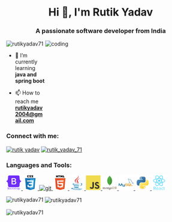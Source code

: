 <h1 align="center">Hi 👋, I'm Rutik Yadav</h1>
<h3 align="center">A passionate software developer from India</h3>

<img align="right" alt="coding" width="400" height="230" src="https://www.google.com/url?sa=i&url=https%3A%2F%2Fgithub.com%2FPotential17%2FPotential17&psig=AOvVaw2tZCsXlGUvkYOw8HS17cLI&ust=1739164380110000&source=images&cd=vfe&opi=89978449&ved=0CBMQjRxqFwoTCNCVnsfqtYsDFQAAAAAdAAAAABAp" />

<p align="left"> <img src="https://komarev.com/ghpvc/?username=rutikyadav71&label=Profile%20views&color=0e75b6&style=flat" alt="rutikyadav71" /> </p>

- 🌱 I’m currently learning **java and spring boot**

- 📫 How to reach me **rutikyadav2004@gmail.com**

<h3 align="left">Connect with me:</h3>
<p align="left">
<a href="https://linkedin.com/in/rutik yadav" target="blank"><img align="center" src="https://raw.githubusercontent.com/rahuldkjain/github-profile-readme-generator/master/src/images/icons/Social/linked-in-alt.svg" alt="rutik yadav" height="30" width="40" /></a>
<a href="https://instagram.com/rutik_yadav_71" target="blank"><img align="center" src="https://raw.githubusercontent.com/rahuldkjain/github-profile-readme-generator/master/src/images/icons/Social/instagram.svg" alt="rutik_yadav_71" height="30" width="40" /></a>
</p>

<h3 align="left">Languages and Tools:</h3>
<p align="left"> <a href="https://getbootstrap.com" target="_blank" rel="noreferrer"> <img src="https://raw.githubusercontent.com/devicons/devicon/master/icons/bootstrap/bootstrap-plain-wordmark.svg" alt="bootstrap" width="40" height="40"/> </a> <a href="https://www.w3schools.com/css/" target="_blank" rel="noreferrer"> <img src="https://raw.githubusercontent.com/devicons/devicon/master/icons/css3/css3-original-wordmark.svg" alt="css3" width="40" height="40"/> </a> <a href="https://git-scm.com/" target="_blank" rel="noreferrer"> <img src="https://www.vectorlogo.zone/logos/git-scm/git-scm-icon.svg" alt="git" width="40" height="40"/> </a> <a href="https://www.w3.org/html/" target="_blank" rel="noreferrer"> <img src="https://raw.githubusercontent.com/devicons/devicon/master/icons/html5/html5-original-wordmark.svg" alt="html5" width="40" height="40"/> </a> <a href="https://www.java.com" target="_blank" rel="noreferrer"> <img src="https://raw.githubusercontent.com/devicons/devicon/master/icons/java/java-original.svg" alt="java" width="40" height="40"/> </a> <a href="https://developer.mozilla.org/en-US/docs/Web/JavaScript" target="_blank" rel="noreferrer"> <img src="https://raw.githubusercontent.com/devicons/devicon/master/icons/javascript/javascript-original.svg" alt="javascript" width="40" height="40"/> </a> <a href="https://www.mongodb.com/" target="_blank" rel="noreferrer"> <img src="https://raw.githubusercontent.com/devicons/devicon/master/icons/mongodb/mongodb-original-wordmark.svg" alt="mongodb" width="40" height="40"/> </a> <a href="https://www.mysql.com/" target="_blank" rel="noreferrer"> <img src="https://raw.githubusercontent.com/devicons/devicon/master/icons/mysql/mysql-original-wordmark.svg" alt="mysql" width="40" height="40"/> </a> <a href="https://www.python.org" target="_blank" rel="noreferrer"> <img src="https://raw.githubusercontent.com/devicons/devicon/master/icons/python/python-original.svg" alt="python" width="40" height="40"/> </a> <a href="https://reactjs.org/" target="_blank" rel="noreferrer"> <img src="https://raw.githubusercontent.com/devicons/devicon/master/icons/react/react-original-wordmark.svg" alt="react" width="40" height="40"/> </a> </p>

<p><img align="left" src="https://github-readme-stats.vercel.app/api/top-langs?username=rutikyadav71&show_icons=true&locale=en&layout=compact" alt="rutikyadav71" /></p>

<p>&nbsp;<img align="center" src="https://github-readme-stats.vercel.app/api?username=rutikyadav71&show_icons=true&locale=en" alt="rutikyadav71" /></p>

<p><img align="center" src="https://github-readme-streak-stats.herokuapp.com/?user=rutikyadav71&" alt="rutikyadav71" /></p>
